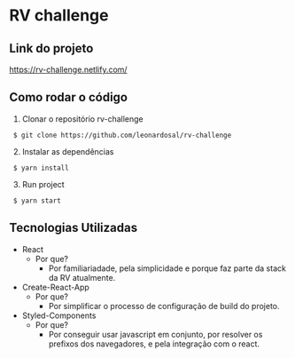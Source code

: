# RV challenge

## Link do projeto

https://rv-challenge.netlify.com/

## Como rodar o código

1. Clonar o repositório rv-challenge

``` $ git clone https://github.com/leonardosal/rv-challenge```

2. Instalar as dependências

``` $ yarn install```

3. Run project

``` $ yarn start```

## Tecnologias Utilizadas

* React
  * Por que?
    - Por familiariadade, pela simplicidade e porque faz parte da stack da RV atualmente.
* Create-React-App
  * Por que?
    - Por simplificar o processo de configuração de build do projeto.
* Styled-Components
  * Por que?
    - Por conseguir usar javascript em conjunto, por resolver os prefixos dos navegadores, e pela integração com o react.
